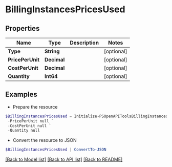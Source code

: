 # BillingInstancesPricesUsed
## Properties

Name | Type | Description | Notes
------------ | ------------- | ------------- | -------------
**Type** | **String** |  | [optional] 
**PricePerUnit** | **Decimal** |  | [optional] 
**CostPerUnit** | **Decimal** |  | [optional] 
**Quantity** | **Int64** |  | [optional] 

## Examples

- Prepare the resource
```powershell
$BillingInstancesPricesUsed = Initialize-PSOpenAPIToolsBillingInstancesPricesUsed  -Type null `
 -PricePerUnit null `
 -CostPerUnit null `
 -Quantity null
```

- Convert the resource to JSON
```powershell
$BillingInstancesPricesUsed | ConvertTo-JSON
```

[[Back to Model list]](../README.md#documentation-for-models) [[Back to API list]](../README.md#documentation-for-api-endpoints) [[Back to README]](../README.md)

